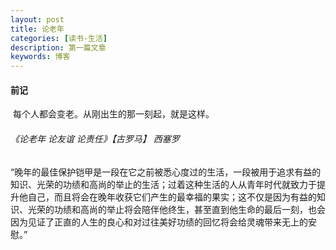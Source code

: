 ```yaml
---
layout: post
title: 论老年
categories: [读书-生活]
description: 第一篇文章
keywords: 博客
---
```


#### 前记

​	每个人都会变老。从刚出生的那一刻起，就是这样。



###### 《论老年 论友谊 论责任》【古罗马】 西塞罗

​		“晚年的最佳保护铠甲是一段在它之前被悉心度过的生活，一段被用于追求有益的知识、光荣的功绩和高尚的举止的生活；过着这种生活的人从青年时代就致力于提升他自己，而且将会在晚年收获它们产生的最幸福的果实；这不仅是因为有益的知识、光荣的功绩和高尚的举止将会陪伴他终生，甚至直到他生命的最后一刻，也会因为见证了正直的人生的良心和对过往美好功绩的回忆将会给灵魂带来无上的安慰。”